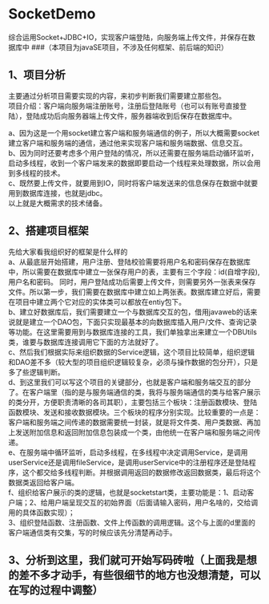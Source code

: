 # SocketDemo
综合运用Socket+JDBC+IO，实现客户端登陆，向服务端上传文件，并保存在数据库中
###（本项目为javaSE项目，不涉及任何框架、前后端的知识）
## 1、项目分析<br>
主要通过分析项目需要实现的内容，来初步判断我们需要建立那些包。<br>
项目介绍：客户端向服务端注册账号，注册后登陆账号（也可以有账号直接登陆），登陆成功后向服务器端上传文件，服务器端收到后保存在数据库中。<br>

a、因为这是一个用socket建立客户端和服务端通信的例子，所以大概需要socket建立客户端和服务端的通信，通过他来实现客户端和服务端数据、信息交互。<br>
b、因为同时还要考虑多个用户登陆的情况，所以还需要在服务端启动循环监听，启动多线程，收到一个客户端发来的数据即要启动一个线程来处理数据，所以会用到多线程的技术。<br>
c、既然要上传文件，就要用到IO，同时将客户端发送来的信息保存在数据中就要用到数据库连接，也就是jdbc。<br>
以上就是大概需求的技术储备。<br>
## 2、搭建项目框架<br>
先给大家看我组织好的框架是什么样的<br>
a、从最底层开始搭建，用户注册、登陆校验需要将用户名和密码保存在数据库中，所以需要在数据库中建立一张保存用户的表，主要有三个字段：id(自增字段),用户名和密码。
同时，用户登陆成功后需要上传文件，则需要另外一张表来保存文件。所以第一步，我们需要在数据库中建立如上两张表。数据库建立好后，需要在项目中建立两个它对应的实体类可以都放在entiy包下。<br>
b、建立好数据库后，我们需要建立一个与数据库交互的包，借用javaweb的话来说就是建立一个DAO包，下面只实现最基本的向数据库插入用户/文件、查询记录等功能。在这里需要用到与数据库连接的工具，我们单独拿出来建立一个DBUtils类，谁要与数据库连接调用它下面的方法就好了。<br>
c、然后我们根据实际来组织数据的Service逻辑，这个项目比较简单，组织逻辑和DAO差不多（较大型的项目组织逻辑较复杂，必须与操作数据的包分开），只是多了些逻辑判断。<br>
d、到这里我们可以写这个项目的关键部分，也就是客户端和服务端交互的部分了。在客户端里（指的是与服务端通信的类，我将与服务端通信的类与给客户展示的类分开，方便职责清晰的各司其职），主要包括三个板块：注册函数模块、登陆函数模块、发送和接收数据模块。三个板块的程序分别实现。比较重要的一点是：客户端和服务端之间传递的数据需要统一封装，就是将文件类、用户类数据、再加上发送附加信息和返回附加信息包装成一个类，由他统一在客户端和服务端之间传递。<br>
e、在服务端中循环监听，启动多线程，在多线程中决定调用Service，是调用userService还是调用fileService，是调用userService中的注册程序还是登陆程序，这个都交给多线程判断。并根据调用返回的数据修改返回数据类，最后将这个数据类返回给客户端。<br>
f、组织给客户展示的类的逻辑，也就是socketstart类，主要功能是：1、启动客户端；2、给用户端呈现交互的初始界面（后面请输入密码，用户名啥的，交给调用的具体函数实现）；<br>
3、组织登陆函数、注册函数、文件上传函数的调用逻辑。这个与上面的d里面的客户端通信类有交集，写的时候应该先分清楚再动手。<br>
## 3、分析到这里，我们就可开始写码砖啦（上面我是想的差不多才动手，有些很细节的地方也没想清楚，可以在写的过程中调整）<br>



